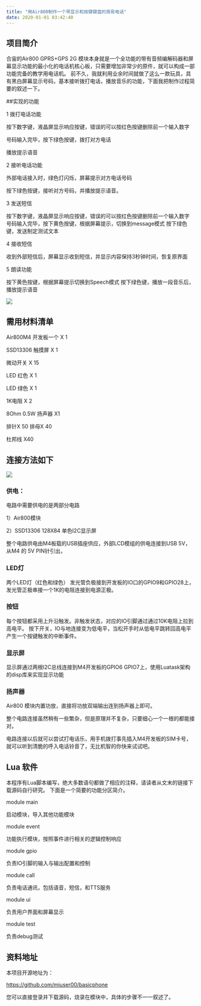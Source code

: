 ```yaml
---
title: "用Air800制作一个带显示和按键键盘的简易电话"
date: 2020-01-01 03:42:40
---
```


## 项目简介

合宙的Air800 GPRS+GPS 2G 模块本身就是一个全功能的带有音频编解码器和屏幕显示功能的最小化的电话机核心板，只需要增加非常少的原件，就可以构成一部功能完备的教学用电话机。 前不久，我就利用业余时间就做了这么一款玩具，具有黑白屏幕显示号码，基本接听拨打电话，播放音乐的功能，下面我把制作过程简要的叙述一下。

##实现的功能

1 拨打电话功能

按下数字键，液晶屏显示响应按键，错误的可以按红色按键删除前一个输入数字

号码输入完毕，按下绿色按键，拨打对方电话

播放提示语音

2 接听电话功能

外部电话接入时，绿色灯闪烁，屏幕提示对方电话号码

按下绿色按键，接听对方号码，并播放提示语音。

3 发送短信

按下数字键，液晶屏显示响应按键，错误的可以按红色按键删除前一个输入数字 号码输入完毕，按下黄色按键，根据屏幕提示，切换到message模式 按下绿色键，发送制定测试文本

4 接收短信

收到外部短信后，屏幕显示收到短信，并显示内容保持3秒钟时间，恢复原界面

5 朗读功能

按下黄色按键，根据屏幕提示切换到Speech模式 按下绿色键，播放一段音乐后，播放提示语音

![](http://doc.openluat.com/api/static/editormd/php/../uploads/5_22182.jpg)

## 需用材料清单

Air800M4 开发板一个 X 1

SSD13306 触摸屏 X 1

微动开关 X 15

LED 红色 X 1

LED 绿色 X 1

1K电阻 X 2

8Ohm 0.5W 扬声器 X1

排针X 50
排母X 40

杜邦线 X40

## 连接方法如下
![](http://doc.openluat.com/api/static/editormd/php/../uploads/5_78404.jpg)

### 供电：

电路中需要供电的是两部分电路

1）Air800模块

2）SSD13306 128X84 单色I2C显示屏


整个电路供电由M4板载的USB插座供应，外部LCD模组的供电连接到USB 5V，从M4 的 5V PIN针引出，

### LED灯

两个LED灯（红色和绿色） 发光管负极接到开发板的IO口的GPIO9和GPIO28上，发光管正极串接一个1K的电阻连接到电源正极。

### 按钮

每个按钮都采用上升沿触发。非触发状态，对应的IO引脚通过通过10K电阻上拉到高电平。 按下开关，IO与地连接变为低电平，当松开手时从低电平跳转回高电平产生一个按键触发的中断事件。

### 显示屏

显示屏通过两根I2C总线连接到M4开发板的GPIO6 GPIO7上，使用Luatask架构的disp库来实现显示功能

### 扬声器

Air800 模块内置功放，直接将功放双端输出连到扬声器上即可。

整个电路连接虽然稍有一些繁杂，但是原理并不复杂，只要细心一个一根的都能接对。

电路连接以后就可以尝试打电话乐，用手机拨打事先插入M4开发板的SIM卡号，就可以听到清脆的呼入电话铃音了，无比机智的你快来试试吧。


## Lua 软件

本程序有Lua脚本编写，绝大多数语句都做了相应的注释，请读者从文末的链接下载源码自行研究。 下面是一个简要的功能分区简介。

module main

启动模块，导入其他功能模块

module event

功能执行模块，按照事件进行相关的逻辑控制响应

module gpio

负责IO引脚的输入与输出配置和控制

module call

负责电话通讯，包括语音，短信，和TTS服务

module ui

负责用户界面和屏幕显示

module test

负责debug测试


## 资料地址

本项目开源地址为：

https://github.com/miuser00/basicphone

您可以直接登录并下载源码，烧录在模块中，具体的步骤不一一叙述了。
